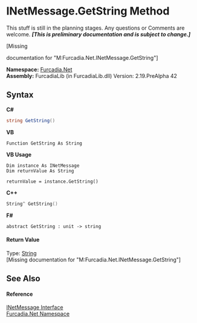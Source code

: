 # INetMessage.GetString Method 
This stuff is still in the planning stages. Any questions or Comments are welcome. _**\[This is preliminary documentation and is subject to change.\]**_

\[Missing <summary> documentation for "M:Furcadia.Net.INetMessage.GetString"\]

**Namespace:**&nbsp;<a href="N_Furcadia_Net">Furcadia.Net</a><br />**Assembly:**&nbsp;FurcadiaLib (in FurcadiaLib.dll) Version: 2.19.PreAlpha 42

## Syntax

**C#**<br />
``` C#
string GetString()
```

**VB**<br />
``` VB
Function GetString As String
```

**VB Usage**<br />
``` VB Usage
Dim instance As INetMessage
Dim returnValue As String

returnValue = instance.GetString()
```

**C++**<br />
``` C++
String^ GetString()
```

**F#**<br />
``` F#
abstract GetString : unit -> string 

```


#### Return Value
Type: <a href="http://msdn2.microsoft.com/en-us/library/s1wwdcbf" target="_blank">String</a><br />\[Missing <returns> documentation for "M:Furcadia.Net.INetMessage.GetString"\]

## See Also


#### Reference
<a href="T_Furcadia_Net_INetMessage">INetMessage Interface</a><br /><a href="N_Furcadia_Net">Furcadia.Net Namespace</a><br />